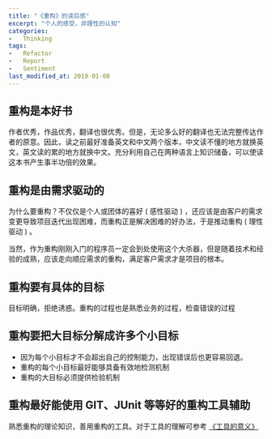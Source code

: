```yaml
---
title: "《重构》的读后感"
excerpt: "个人的感受，非理性的认知"
categories:
-   Thinking
tags:
-   Refactor
-   Report
-   Sentiment
last_modified_at: 2019-01-08
---
```


## 重构是本好书

作者优秀，作品优秀，翻译也很优秀。但是，无论多么好的翻译也无法完整传达作者的原意。因此，读之前最好准备英文和中文两个版本，中文读不懂的地方就换英文，英文读的累的地方就换中文。充分利用自己在两种语言上知识储备，可以使读这本书产生事半功倍的效果。

## 重构是由需求驱动的

为什么要重构？不仅仅是个人或团体的喜好 ( 感性驱动 ) ，还应该是由客户的需求变更导致项目迭代出现困难，而重构正是解决困难的好办法，于是推动重构 ( 理性驱动 ) 。

当然，作为重构刚刚入门的程序员一定会到处使用这个大杀器，但是随着技术和经验的成熟，应该走向顺应需求的重构，满足客户需求才是项目的根本。

## 重构要有具体的目标

目标明确，拒绝诱惑。重构的过程也是熟悉业务的过程，检查错误的过程

## 重构要把大目标分解成许多个小目标

-   因为每个小目标才不会超出自己的控制能力，出现错误后也更容易回退。
-   重构的每个小目标最好能够具备有效地检测机制
-   重构的大目标必须提供检验机制

## 重构最好能使用 GIT、JUnit 等等好的重构工具辅助

熟悉重构的理论知识，善用重构的工具。对于工具的理解可参考 [《工具的意义》](https://zhuyuanxiang.github.io/thinking/%E5%B7%A5%E5%85%B7%E7%9A%84%E6%84%8F%E4%B9%89/)
